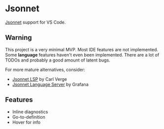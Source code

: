 # Jsonnet

[Jsonnet][] support for VS Code.

## Warning

This project is a very minimal MVP. Most IDE features are not implemented. Some **language** features haven't even been implemented. There are a lot of TODOs and probably a good amount of latent bugs.

For more mature alternatives, consider:

- [Jsonnet LSP][carl] by Carl Verge
- [Jsonnet Language Server][grafana] by Grafana

## Features

- Inline diagnostics
- Go-to-definition
- Hover for info

[jsonnet]: https://jsonnet.org
[carl]: https://marketplace.visualstudio.com/items?itemName=cverge.jsonnet-lsp
[grafana]: https://marketplace.visualstudio.com/items?itemName=Grafana.vscode-jsonnet
